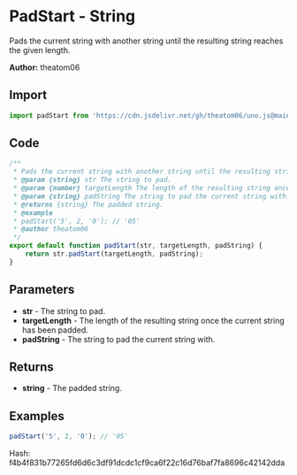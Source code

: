 # PadStart - String
Pads the current string with another string until the resulting string reaches the given length.

**Author:** theatom06

## Import 

```js
import padStart from 'https://cdn.jsdelivr.net/gh/theatom06/uno.js@main/lib/String/padStart';
```

## Code
```js
/**
 * Pads the current string with another string until the resulting string reaches the given length.
 * @param {string} str The string to pad.
 * @param {number} targetLength The length of the resulting string once the current string has been padded.
 * @param {string} padString The string to pad the current string with.
 * @returns {string} The padded string.
 * @example
 * padStart('5', 2, '0'); // '05'
 * @author theatom06
 */
export default function padStart(str, targetLength, padString) {
    return str.padStart(targetLength, padString);
}
```

## Parameters
* **str** - The string to pad.
* **targetLength** - The length of the resulting string once the current string has been padded.
* **padString** - The string to pad the current string with.


## Returns
* **string** - The padded string.


## Examples
```js
padStart('5', 2, '0'); // '05'

```

Hash: f4b4f831b77265fd6d6c3df91dcdc1cf9ca6f22c16d76baf7fa8696c42142dda